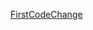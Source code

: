 

[FirstCodeChange](https://github.com/Salam-Aboul-Hosn/markdown-parse/commit/fe48eaa3de504613f4dc99fb3419e9c293c6fec0 )
